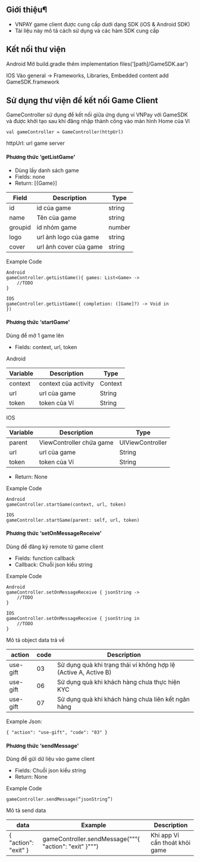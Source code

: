 ## Giới thiệu¶

- VNPAY game client được cung cấp dưới dạng SDK (iOS & Android SDK)
- Tài liệu này mô tả cách sử dụng và các hàm SDK cung cấp


## Kết nối thư viện

Android 
Mở build.gradle thêm implementation files('[path]/GameSDK.aar')

IOS 
Vào general -> Frameworks, Libraries, Embedded content
add GameSDK.framework

## Sử dụng thư viện để kết nối Game Client

GameController sử dụng để kết nối giữa ứng dụng ví VNPay với GameSDK và được khởi tạo sau khi đăng nhập thành công vào màn hình Home của Ví

```
val gameController = GameController(httpUrl)

```
httpUrl: url game server

#### Phương thức ‘getListGame'
- Dùng lấy danh sách game
- Fields: none
- Return:  [{Game}]


|Field|Description|Type
| ------ | ------ | ------ |
|id|id của game|string
|name|Tên của game|string
|groupid|id nhóm game|number
|logo|url ảnh logo của game|string
|cover|url ảnh cover của game|string

Example Code
```
Android 
gameController.getListGame(){ games: List<Game> ->
	//TODO
}
```
```
IOS
gameController.getListGame({ completion: ([Game]?) -> Void in 
})
```
#### Phương thức ‘startGame'
Dùng để mở 1 game lên

- Fields: context, url, token

Android

|Variable|Description|Type
| ------ | ------ | ------ |
|context|context của activity|Context
|url|url của game|String
|token|token của Ví|String

IOS

|Variable|Description|Type
| ------ | ------ | ------ |
|parent|ViewController chứa game|UIViewController
|url|url của game|String
|token|token của Ví|String

- Return: None

Example Code
```
Android 
gameController.startGame(context, url, token)
```
```
IOS
gameController.startGame(parent: self, url, token)
```

#### Phương thức ‘setOnMessageReceive'

Dùng để đăng ký remote từ game client

- Fields: function callback
- Callback: Chuỗi json kiểu string

Example Code
```
Android 
gameController.setOnMessageReceive { jsonString ->
	//TODO
}
```
```
IOS
gameController.setOnMessageReceive { jsonString in
	//TODO
}
```
Mô tả object data trả về

|action|code|Description
| ------ | ------ | ------ |
|use-gift|03|Sử dụng quà khi trạng thái ví không hợp lệ (Active A, Active B)
|use-gift|06|Sử dụng quà khi khách hàng chưa thực hiện KYC
|use-gift|07|Sử dụng quà khi khách hàng chưa liên kết ngân hàng

Example Json: 
```
{ "action": "use-gift", "code": "03" }
```

#### Phương thức ‘sendMessage'

Dùng để gửi dữ liệu vào game client

- Fields: Chuỗi json kiểu string
- Return: None

Example Code

```
gameController.sendMessage(“jsonString”)
```

Mô tả send data

|data|Example|Description
| ------ | ------ | ------ |
|{ "action": "exit" }|gameController.sendMessage("""{ "action": "exit" }""")|Khi app Ví cần thoát khỏi game
